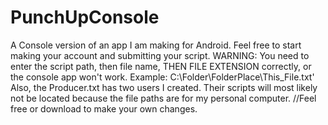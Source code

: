 # PunchUpConsole
A Console version of an app I am making for Android.
Feel free to start making your account and submitting your script.
WARNING: You need to enter the script path, then file name, THEN FILE EXTENSION correctly, or the console app won't work.
Example: C:\Folder\FolderPlace\This_File.txt'
Also, the Producer.txt has two users I created. Their scripts will most likely not be located because the file paths
are for my personal computer.
//Feel free or download to make your own changes.
